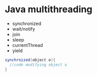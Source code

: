 # Java multithreading

- synchronized
- wait/notify
- join
- sleep
- currentThread
- yield


```java
synchrnized(object o){
  //code modifying object o
}
```
